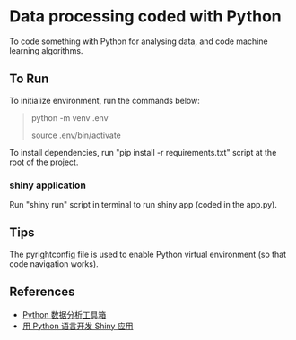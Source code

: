 # Data processing coded with Python

To code something with Python for analysing data, and code machine learning algorithms.

## To Run

To initialize environment, run the commands below:

> python -m venv .env
> 
> source .env/bin/activate

To install dependencies, run "pip install -r requirements.txt" script at the root of the project.

### shiny application

Run "shiny run" script in terminal to run shiny app (coded in the app.py).

## Tips

The pyrightconfig file is used to enable Python virtual environment (so that code navigation works).

## References
- [Python 数据分析工具箱](https://xiangyun.rbind.io/2024/03/python-data-analysis-toolbox/)
- [用 Python 语言开发 Shiny 应用](https://xiangyun.rbind.io/2024/04/shiny-for-python/)
